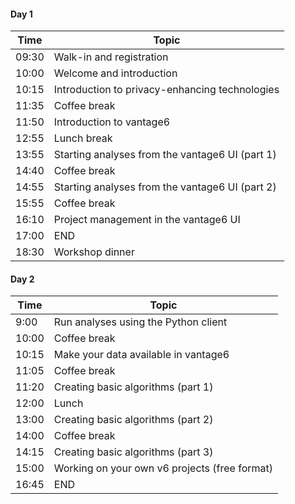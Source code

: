 #### Day 1

| Time  | Topic                                           |
| ----- | ----------------------------------------------- |
| 09:30 | Walk-in and registration                        |
| 10:00 | Welcome and introduction                        |
| 10:15 | Introduction to privacy-enhancing technologies  |
| 11:35 | Coffee break                                    |
| 11:50 | Introduction to vantage6                        |
| 12:55 | Lunch break                                     |
| 13:55 | Starting analyses from the vantage6 UI (part 1) |
| 14:40 | Coffee break                                    |
| 14:55 | Starting analyses from the vantage6 UI (part 2) |
| 15:55 | Coffee break                                    |
| 16:10 | Project management in the vantage6 UI           |
| 17:00 | END                                             |
| 18:30 | Workshop dinner                                 |

#### Day 2

| Time  | Topic                                         |
| ----- | --------------------------------------------- |
| 9:00  | Run analyses using the Python client          |
| 10:00 | Coffee break                                  |
| 10:15 | Make your data available in vantage6          |
| 11:05 | Coffee break                                  |
| 11:20 | Creating basic algorithms (part 1)            |
| 12:00 | Lunch                                         |
| 13:00 | Creating basic algorithms (part 2)            |
| 14:00 | Coffee break                                  |
| 14:15 | Creating basic algorithms (part 3)            |
| 15:00 | Working on your own v6 projects (free format) |
| 16:45 | END                                           |
